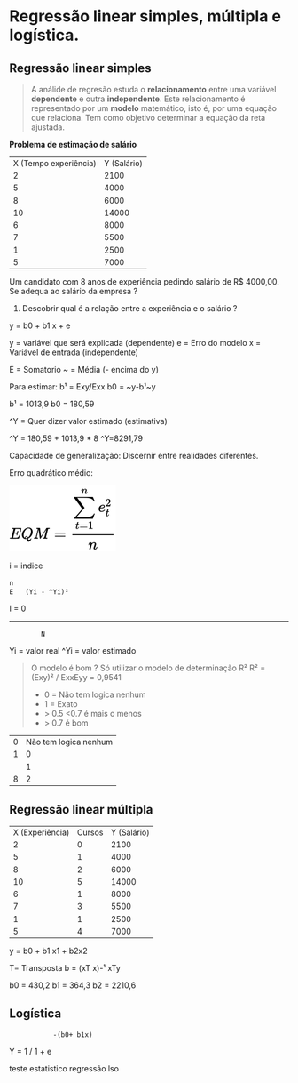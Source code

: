 # Regressão linear simples, múltipla e logística.

## Regressão linear simples


> A análide de regresão estuda o **relacionamento** entre uma variável
> **dependente** e outra **independente**. Este relacionamento é
> representado por um **modelo** matemático, isto é, por uma equação que
> relaciona. Tem como objetivo determinar a equação da reta ajustada.


__Problema de estimação de salário__

<table>
    <tr><td>X (Tempo experiência)</td><td>Y (Salário)</td></tr>
    <tr><td>2</td><td>2100</td></tr>
    <tr><td>5</td><td>4000</td></tr>
    <tr><td>8</td><td>6000</td></tr>
    <tr><td>10</td><td>14000</td></tr>
    <tr><td>6</td><td>8000</td></tr>
    <tr><td>7</td><td>5500</td></tr>
    <tr><td>1</td><td>2500</td></tr>
    <tr><td>5</td><td>7000</td></tr>
</table>

Um candidato com 8 anos de experiência pedindo salário de R$ 4000,00. Se
adequa ao salário da empresa ?

1. Descobrir qual é a relação entre a experiência e o salário ?

y = b0 + b1 x + e

y = variável que será explicada (dependente) e = Erro do modelo x =
Variável de entrada (independente)


E = Somatorio ~ = Média (- encima do y)

Para estimar: b¹ = Exy/Exx b0 = ~y-b¹~y

b¹ = 1013,9 b0 = 180,59

^Y = Quer dizer valor estimado (estimativa)

^Y = 180,59 + 1013,9 * 8 ^Y=8291,79

Capacidade de generalização: Discernir entre realidades diferentes.

Erro quadrático médio:

![EQM - Erro Quadrático Médio](images/EQM.svg?raw=true)


i = indice

    n
    E   (Yi - ^Yi)²

I = 0

  --------------------

            N

Yi = valor real ^Yi = valor estimado

> O modelo é bom ? Só utilizar o modelo de determinação R² R² = (Exy)² /
> ExxEyy = 0,9541
> * 0 = Não tem logica nenhum
> * 1 = Exato
> * \> 0.5 <0.7 é mais o menos
> * \> 0.7 é bom

<table>
    <tr><td>0</td><td>Não tem logica nenhum</td>
    <tr><td>1</td><td>0</td>
    <tr><td></td><td>1</td>
    <tr><td>8</td><td>2</td>
</table>


## Regressão linear múltipla

<table>
    <tr><td>X (Experiência)</td><td>Cursos</td><td>Y (Salário)</td></tr>
    <tr><td>2</td><td>0</td><td>2100</td></tr>
    <tr><td>5</td><td>1</td><td>4000</td></tr>
    <tr><td>8</td><td>2</td><td>6000</td></tr>
    <tr><td>10</td><td>5</td><td>14000</td></tr>
    <tr><td>6</td><td>1</td><td>8000</td></tr>
    <tr><td>7</td><td>3</td><td>5500</td></tr>
    <tr><td>1</td><td>1</td><td>2500</td></tr>
    <tr><td>5</td><td>4</td><td>7000</td></tr>
</table>

y = b0 + b1 x1 + b2x2

T= Transposta b = (xT x)-¹ xTy

b0 = 430,2 b1 = 364,3 b2 = 2210,6

## Logística

               -(b0+ b1x)

Y = 1 / 1 + e


teste estatistico regressão lso


